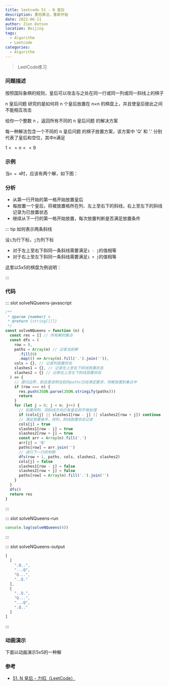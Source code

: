 ```yaml
---
title: leetcode 51 - N 皇后
description: 重拾算法，重新开始
date: 2022-06-11
author: Zion Dotson
location: Beijing
tags:
  - Algorithm
  - Leetcode
categories:
  - Algorithm
---
```


> LeetCode练习 
<!-- more -->

### 问题描述

按照国际象棋的规则，皇后可以攻击与之处在同一行或同一列或同一斜线上的棋子

n 皇后问题 研究的是如何将 n 个皇后放置在 n×n 的棋盘上，并且使皇后彼此之间不能相互攻击

给你一个整数 n ，返回所有不同的 n 皇后问题 的解决方案

每一种解法包含一个不同的 n 皇后问题 的棋子放置方案，该方案中 'Q' 和 '.' 分别代表了皇后和空位，其中n满足

$1 <= n <= 9$

### 示例

当`n = 4`时，应该有两个解，如下图：

<Demo-NQueen-4 />

### 分析

* 从第一行开始的第一格开始放置皇后
* 每放置一个皇后，将被放置格所在列、左上至右下的斜线，右上至左下的斜线记录为已放置状态
* 继续从下一行的第一格开始放置，每次放置判断是否满足放置条件

::: tip 如何表示两条斜线

设`i`为行下标，`j`为列下标

* 对于左上至右下斜同一条斜线需要满足`i - j`的值相等
* 对于右上至左下斜同一条斜线需要满足`i + j`的值相等

这里以5x5的棋盘为例说明：

<Slashes7 />

:::

### 代码

<Util-CodeTab
  key-prefix="solveNQueens"
  :code-types="['javascript', 'run', 'output']"
  default-active-code-type="javascript"
/>

::: slot solveNQueens-javascript
  
```js
/**
 * @param {number} n
 * @return {string[][]}
 */
const solveNQueens = function (n) {
  const res = [] // 所有解的集合
  const dfs = (
    row = 0,
    paths = Array(n) // 记录当前解
      .fill(0)
      .map(() => Array(n).fill('.').join('')),
    cols = {}, // 记录列放置状态
    slashes1 = {}, // 记录左上至右下斜线放置状态
    slashes2 = {} // 记录右上至左下斜线放置状态
  ) => {
    // 递归边界，到这里说明当前的paths已经满足要求，将解放置到集合中
    if (row === n) {
      res.push(JSON.parse(JSON.stringify(paths)))
      return
    }
    for (let j = 0; j < n; j++) {
      // 如果同列，同斜线方向已有皇后则不做处理
      if (cols[j] || slashes1[row - j] || slashes2[row + j]) continue
      // 满足放置条件，将列，斜线放置状态记录
      cols[j] = true
      slashes1[row - j] = true
      slashes2[row + j] = true
      const arr = Array(n).fill('.')
      arr[j] = 'Q'
      paths[row] = arr.join('')
      // 进行下一行的判断 
      dfs(row + 1, paths, cols, slashes1, slashes2)
      cols[j] = false
      slashes1[row - j] = false
      slashes2[row + j] = false
      paths[row] = Array(n).fill('.').join('')
    }
  }
  dfs()
  return res
}
```
:::

::: slot solveNQueens-run
```js
console.log(solveNQueens(4))
```
:::

::: slot solveNQueens-output
```js
[
  [
    ".Q..",
    "...Q",
    "Q...",
    "..Q."
  ],
  [
    "..Q.",
    "Q...",
    "...Q",
    ".Q.."
  ]
]
```
:::

### 动画演示

下面以动画演示5x5的一种解

<AnimationDemo />

### 参考

* [51. N 皇后 - 力扣（LeetCode）](https://leetcode.cn/problems/n-queens/)

<script>
import Slashes7 from '@vp/demo-components/Algorithm/SolveNQueen/Slashes7.vue'
import AnimationDemo from '@vp/demo-components/Algorithm/SolveNQueen/AnimationDemo.vue'
export default {
  components: {
    Slashes7,
    AnimationDemo
  }
}
</script>